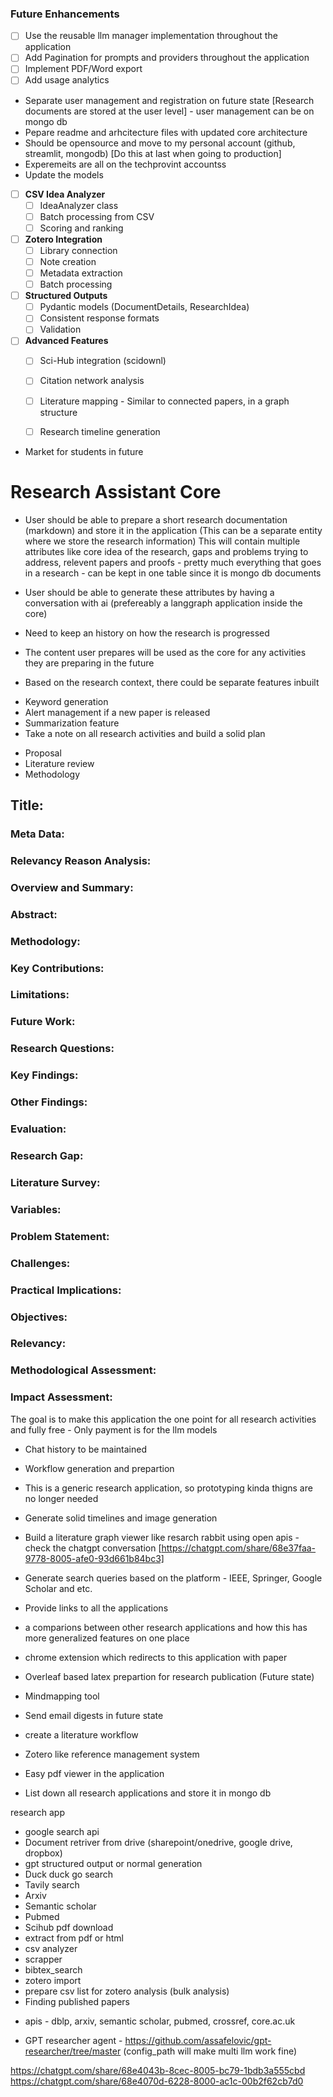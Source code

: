 ### Future Enhancements
- [ ] Use the reusable llm manager implementation throughout the application
- [ ] Add Pagination for prompts and providers throughout the application
- [ ] Implement PDF/Word export
- [ ] Add usage analytics
- Separate user management and registration on future state [Research documents are stored at the user level] - user management can be on mongo db
- Pepare readme and arhcitecture files with updated core architecture
- Should be opensource and move to my personal account (github, streamlit, mongodb) [Do this at last when going to production]
- Experemeits are all on the techprovint accountss
- Update the models

- [ ] **CSV Idea Analyzer**
  - [ ] IdeaAnalyzer class
  - [ ] Batch processing from CSV
  - [ ] Scoring and ranking

- [ ] **Zotero Integration**
  - [ ] Library connection
  - [ ] Note creation
  - [ ] Metadata extraction
  - [ ] Batch processing

- [ ] **Structured Outputs**
  - [ ] Pydantic models (DocumentDetails, ResearchIdea)
  - [ ] Consistent response formats
  - [ ] Validation

- [ ] **Advanced Features**
  - [ ] Sci-Hub integration (scidownl)
  - [ ] Citation network analysis
  - [ ] Literature mapping - Similar to connected papers, in a graph structure
  - [ ] Research timeline generation


- Market for students in future

# Research Assistant Core

- User should be able to prepare a short research documentation (markdown) and store it in the application
(This can be a separate entity where we store the research information)
This will contain multiple attributes like core idea of the research, gaps and problems trying to address, relevent papers and proofs - pretty much everything that goes in a research - can be kept in one table since it is mongo db documents

- User should be able to generate these attributes by having a conversation with ai (prefereably a langgraph application inside the core)

- Need to keep an history on how the research is progressed

- The content user prepares will be used as the core for any activities they are preparing in the future

- Based on the research context, there could be separate features inbuilt
* Keyword generation
* Alert management if a new paper is released
* Summarization feature
* Take a note on all research activities and build a solid plan
 - Proposal
 - Literature review
 - Methodology
 ## Title:
### Meta Data:
### Relevancy Reason Analysis: 
### Overview and Summary:
### Abstract:
### Methodology:
### Key Contributions:
### Limitations:
### Future Work:
### Research Questions:
### Key Findings:
### Other Findings:
### Evaluation:
### Research Gap:
### Literature Survey:
### Variables:
### Problem Statement:
### Challenges:
### Practical Implications:
### Objectives:
### Relevancy:
### Methodological Assessment:
### Impact Assessment:

The goal is to make this application the one point for all research activities and fully free - Only payment is for the llm models

* Chat history to be maintained
- Workflow generation and prepartion

- This is a generic research application, so prototyping kinda thigns are no longer needed
- Generate solid timelines and image generation

- Build a literature graph viewer like resarch rabbit using open apis - check the chatgpt conversation [https://chatgpt.com/share/68e37faa-9778-8005-afe0-93d661b84bc3]

- Generate search queries based on the platform - IEEE, Springer, Google Scholar and etc.

- Provide links to all the applications

- a comparions between other research applications and how this has more generalized features on one place

- chrome extension which redirects to this application with paper

- Overleaf based latex prepartion for research publication (Future state)

- Mindmapping tool

- Send email digests in future state

- create a literature workflow

- Zotero like reference management system

- Easy pdf viewer in the application

- List down all research applications and store it in mongo db

research app
* google search api
* Document retriver from drive (sharepoint/onedrive, google drive, dropbox)
* gpt structured output or normal generation
* Duck duck go search
* Tavily search
* Arxiv
* Semantic scholar
* Pubmed
* Scihub pdf download
* extract from pdf or html
* csv analyzer
* scrapper
* bibtex_search
* zotero import
* prepare csv list for zotero analysis (bulk analysis)
* Finding published papers
 - apis - dblp, arxiv, semantic scholar, pubmed, crossref, core.ac.uk

* GPT researcher agent - https://github.com/assafelovic/gpt-researcher/tree/master (config_path will make multi llm work fine)


https://chatgpt.com/share/68e4043b-8cec-8005-bc79-1bdb3a555cbd
https://chatgpt.com/share/68e4070d-6228-8000-ac1c-00b2f62cb7d0

